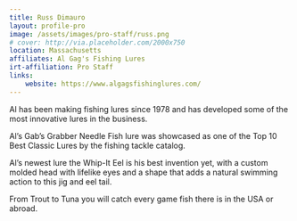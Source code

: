 ```yaml
---
title: Russ Dimauro
layout: profile-pro
image: /assets/images/pro-staff/russ.png
# cover: http://via.placeholder.com/2000x750
location: Massachusetts
affiliates: Al Gag's Fishing Lures
irt-affiliation: Pro Staff
links:
    website: https://www.algagsfishinglures.com/
---
```


Al has been making fishing lures since 1978 and has developed some of the most innovative lures in the business. 

Al’s Gab’s Grabber Needle Fish lure was showcased as one of the Top 10 Best Classic Lures by the fishing tackle catalog.

Al’s newest lure the Whip-It Eel is his best invention yet, with a custom molded head with lifelike eyes and a shape that adds a natural swimming action to this jig and eel tail. 

From Trout to Tuna you will catch every game fish there is in the USA or abroad.